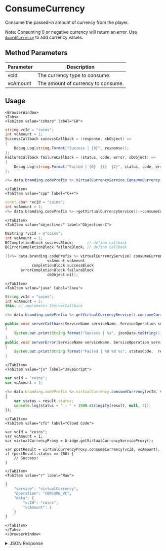 # ConsumeCurrency

Consume the passed-in amount of currency from the player.

Note: Consuming 0 or negative currency will return an error. Use <code>[AwardCurrency](/api/capi/virtualcurrency/awardcurrency)</code> to add currency values.

<PartialServop service_name="virtualCurrency" operation_name="CONSUME_VC" />

## Method Parameters
Parameter | Description
--------- | -----------
vcId | The currency type to consume. 
vcAmount | The amount of currency to consume. 

## Usage

```mdx-code-block
<BrowserWindow>
<Tabs>
<TabItem value="csharp" label="C#">
```

```csharp
string vcId = "coins";
int vcAmount = 1;
SuccessCallback successCallback = (response, cbObject) =>
{
    Debug.Log(string.Format("Success | {0}", response));
};
FailureCallback failureCallback = (status, code, error, cbObject) =>
{
    Debug.Log(string.Format("Failed | {0}  {1}  {2}", status, code, error));
};

<%= data.branding.codePrefix %>.VirtualCurrencyService.ConsumeCurrency(vcId, vcAmount, successCallback, failureCallback);
```

```mdx-code-block
</TabItem>
<TabItem value="cpp" label="C++">
```

```cpp
const char *vcId = "coins";
int vcAmount = 1;
<%= data.branding.codePrefix %>->getVirtualCurrencyService()->consumeCurrency(vcId, vcAmount, this);
```

```mdx-code-block
</TabItem>
<TabItem value="objectivec" label="Objective-C">
```

```objectivec
NSString *vcId = @"coins";
int vcAmount = 1;
BCCompletionBlock successBlock;      // define callback
BCErrorCompletionBlock failureBlock; // define callback

[[<%= data.branding.codePrefix %> virtualCurrencyService] consumeCurrency:vcId
                   vcAmount:vcAmount
            completionBlock:successBlock
       errorCompletionBlock:failureBlock
                   cbObject:nil];
```

```mdx-code-block
</TabItem>
<TabItem value="java" label="Java">
```

```java
String vcId = "coins";
int vcAmount = 1;
this; // implements IServerCallback

<%= data.branding.codePrefix %>.getVirtualCurrencyService().consumeCurrency(vcId, vcAmount, this);

public void serverCallback(ServiceName serviceName, ServiceOperation serviceOperation, JSONObject jsonData)
{
    System.out.print(String.format("Success | %s", jsonData.toString()));
}
public void serverError(ServiceName serviceName, ServiceOperation serviceOperation, int statusCode, int reasonCode, String jsonError)
{
    System.out.print(String.format("Failed | %d %d %s", statusCode,  reasonCode, jsonError.toString()));
}
```

```mdx-code-block
</TabItem>
<TabItem value="js" label="JavaScript">
```

```javascript
var vcId = "coins";
var vcAmount = 1;

<%= data.branding.codePrefix %>.virtualCurrency.consumeCurrency(vcId, vcAmount, result =>
{
    var status = result.status;
    console.log(status + " : " + JSON.stringify(result, null, 2));
});
```

```mdx-code-block
</TabItem>
<TabItem value="cfs" label="Cloud Code">
```

```cfscript
var vcId = "coins";
var vcAmount = 1;
var virtualCurrencyProxy = bridge.getVirtualCurrencyServiceProxy();

var postResult = virtualCurrencyProxy.consumeCurrency(vcId, vcAmount);
if (postResult.status == 200) {
    // Success!
}
```

```mdx-code-block
</TabItem>
<TabItem value="r" label="Raw">
```

```r
{
	"service": "virtualCurrency",
	"operation": "CONSUME_VC",
	"data": {
		"vcId": "coins",
		"vcAmount": 1
	}
}
```

```mdx-code-block
</TabItem>
</Tabs>
</BrowserWindow>
```

<details>
<summary>JSON Response</summary>

```json
{
    "status": 200,
    "data": {
        "currencyMap": {
            "gems": {
                "purchased": 0,
                "balance": 0,
                "consumed": 0,
                "awarded": 0,
                "revoked": 0
            },
            "gold": {
                "purchased": 0,
                "balance": 123,
                "consumed": 0,
                "awarded": 123,
                "revoked": 0
            }
        }
    }
}
```
</details>

